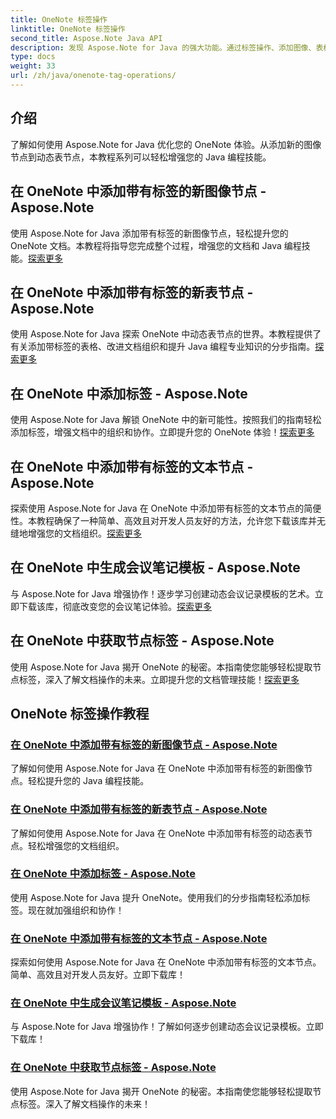 ```yaml
---
title: OneNote 标签操作
linktitle: OneNote 标签操作
second_title: Aspose.Note Java API
description: 发现 Aspose.Note for Java 的强大功能。通过标签操作、添加图像、表格、文本节点等的分步指南提升您的 OneNote 体验。
type: docs
weight: 33
url: /zh/java/onenote-tag-operations/
---
```

## 介绍

了解如何使用 Aspose.Note for Java 优化您的 OneNote 体验。从添加新的图像节点到动态表节点，本教程系列可以轻松增强您的 Java 编程技能。

## 在 OneNote 中添加带有标签的新图像节点 - Aspose.Note

使用 Aspose.Note for Java 添加带有标签的新图像节点，轻松提升您的 OneNote 文档。本教程将指导您完成整个过程，增强您的文档和 Java 编程技能。[探索更多](./add-new-image-node-with-tag/)

## 在 OneNote 中添加带有标签的新表节点 - Aspose.Note

使用 Aspose.Note for Java 探索 OneNote 中动态表节点的世界。本教程提供了有关添加带标签的表格、改进文档组织和提升 Java 编程专业知识的分步指南。[探索更多](./add-new-table-node-with-tag/)

## 在 OneNote 中添加标签 - Aspose.Note

使用 Aspose.Note for Java 解锁 OneNote 中的新可能性。按照我们的指南轻松添加标签，增强文档中的组织和协作。立即提升您的 OneNote 体验！[探索更多](./add-tag/)

## 在 OneNote 中添加带有标签的文本节点 - Aspose.Note

探索使用 Aspose.Note for Java 在 OneNote 中添加带有标签的文本节点的简便性。本教程确保了一种简单、高效且对开发人员友好的方法，允许您下载该库并无缝地增强您的文档组织。[探索更多](./add-text-node-with-tag/)

## 在 OneNote 中生成会议笔记模板 - Aspose.Note

与 Aspose.Note for Java 增强协作！逐步学习创建动态会议记录模板的艺术。立即下载该库，彻底改变您的会议笔记体验。[探索更多](./generate-template-for-meeting-notes/)

## 在 OneNote 中获取节点标签 - Aspose.Note

使用 Aspose.Note for Java 揭开 OneNote 的秘密。本指南使您能够轻松提取节点标签，深入了解文档操作的未来。立即提升您的文档管理技能！[探索更多](./get-node-tags/)
## OneNote 标签操作教程
### [在 OneNote 中添加带有标签的新图像节点 - Aspose.Note](./add-new-image-node-with-tag/)
了解如何使用 Aspose.Note for Java 在 OneNote 中添加带有标签的新图像节点。轻松提升您的 Java 编程技能。
### [在 OneNote 中添加带有标签的新表节点 - Aspose.Note](./add-new-table-node-with-tag/)
了解如何使用 Aspose.Note for Java 在 OneNote 中添加带有标签的动态表节点。轻松增强您的文档组织。
### [在 OneNote 中添加标签 - Aspose.Note](./add-tag/)
使用 Aspose.Note for Java 提升 OneNote。使用我们的分步指南轻松添加标签。现在就加强组织和协作！
### [在 OneNote 中添加带有标签的文本节点 - Aspose.Note](./add-text-node-with-tag/)
探索如何使用 Aspose.Note for Java 在 OneNote 中添加带有标签的文本节点。简单、高效且对开发人员友好。立即下载库！
### [在 OneNote 中生成会议笔记模板 - Aspose.Note](./generate-template-for-meeting-notes/)
与 Aspose.Note for Java 增强协作！了解如何逐步创建动态会议记录模板。立即下载库！
### [在 OneNote 中获取节点标签 - Aspose.Note](./get-node-tags/)
使用 Aspose.Note for Java 揭开 OneNote 的秘密。本指南使您能够轻松提取节点标签。深入了解文档操作的未来！